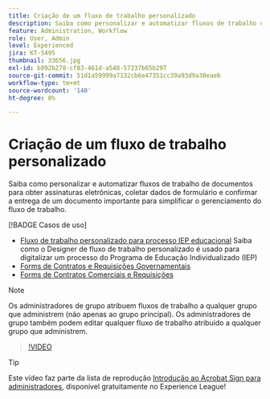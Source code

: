 ```yaml
---
title: Criação de um fluxo de trabalho personalizado
description: Saiba como personalizar e automatizar fluxos de trabalho de documentos para obter rapidamente assinaturas eletrônicas e coletar dados de formulário
feature: Administration, Workflow
role: User, Admin
level: Experienced
jira: KT-5495
thumbnail: 33656.jpg
exl-id: b892b278-cf83-461d-a548-57237b85b297
source-git-commit: 51d1a59999a7132cb6e47351cc39a93d9a38eaeb
workflow-type: tm+mt
source-wordcount: '140'
ht-degree: 0%

---
```


# Criação de um fluxo de trabalho personalizado

Saiba como personalizar e automatizar fluxos de trabalho de documentos para obter assinaturas eletrônicas, coletar dados de formulário e confirmar a entrega de um documento importante para simplificar o gerenciamento do fluxo de trabalho.

[!BADGE Casos de uso]

* [Fluxo de trabalho personalizado para processo IEP educacional](https://experienceleague.adobe.com/docs/document-cloud-learn/sign-learning-hub/expand/recipes/edu/usecase-edu-iep.html?lang=pt-BR)
Saiba como o Designer de fluxo de trabalho personalizado é usado para digitalizar um processo do Programa de Educação Individualizado (IEP)
* [Forms de Contratos e Requisições Governamentais](https://experienceleague.adobe.com/docs/document-cloud-learn/sign-learning-hub/expand/recipes/gov/usecasegovcontracts.html?lang=pt-BR)
* [Forms de Contratos Comerciais e Requisições](https://experienceleague.adobe.com/docs/document-cloud-learn/sign-learning-hub/expand/recipes/com/usecasecomcontracts.html?lang=pt-BR)

>[!NOTE]
>
>Os administradores de grupo atribuem fluxos de trabalho a qualquer grupo que administrem (não apenas ao grupo principal). Os administradores de grupo também podem editar qualquer fluxo de trabalho atribuído a qualquer grupo que administrem.

>[!VIDEO](https://video.tv.adobe.com/v/33656?quality=12&learn=on&hidetitle=true)

>[!TIP]
>
>Este vídeo faz parte da lista de reprodução [Introdução ao Acrobat Sign para administradores](https://experienceleague.adobe.com/pt-br/playlists/acrobat-sign-get-started-administrators), disponível gratuitamente no Experience League!
